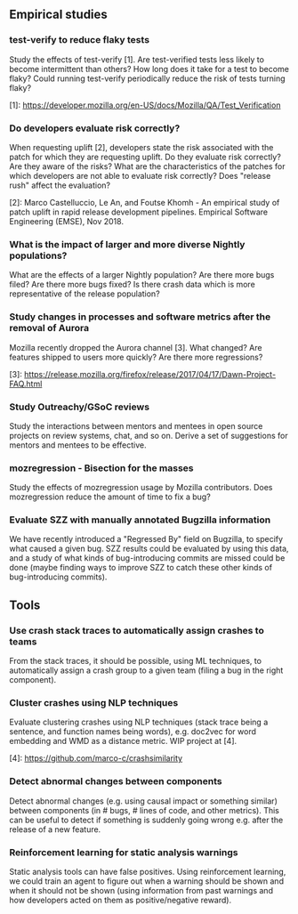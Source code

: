 ## Empirical studies

### test-verify to reduce flaky tests
Study the effects of test-verify \[1\]. Are test-verified tests less likely to become intermittent than others? How long does it take for a test to become flaky? Could running test-verify periodically reduce the risk of tests turning flaky?

\[1\]: <https://developer.mozilla.org/en-US/docs/Mozilla/QA/Test_Verification>

### Do developers evaluate risk correctly?
When requesting uplift \[2\], developers state the risk associated with the patch for which they are requesting uplift. Do they evaluate risk correctly? Are they aware of the risks? What are the characteristics of the patches for which developers are not able to evaluate risk correctly? Does "release rush" affect the evaluation?

\[2\]: Marco Castelluccio, Le An, and Foutse Khomh - An empirical study of patch uplift in rapid release development pipelines. Empirical Software Engineering (EMSE), Nov 2018.

### What is the impact of larger and more diverse Nightly populations?
What are the effects of a larger Nightly population? Are there more bugs filed? Are there more bugs fixed? Is there crash data which is more representative of the release population?

### Study changes in processes and software metrics after the removal of Aurora
Mozilla recently dropped the Aurora channel \[3\]. What changed? Are features shipped to users more quickly? Are there more regressions?

\[3\]: <https://release.mozilla.org/firefox/release/2017/04/17/Dawn-Project-FAQ.html>

### Study Outreachy/GSoC reviews
Study the interactions between mentors and mentees in open source projects on review systems, chat, and so on. Derive a set of suggestions for mentors and mentees to be effective.

### mozregression - Bisection for the masses
Study the effects of mozregression usage by Mozilla contributors. Does mozregression reduce the amount of time to fix a bug?

### Evaluate SZZ with manually annotated Bugzilla information
We have recently introduced a "Regressed By" field on Bugzilla, to specify what caused a given bug. SZZ results could be evaluated by using this data, and a study of what kinds of bug-introducing commits are missed could be done (maybe finding ways to improve SZZ to catch these other kinds of bug-introducing commits).


## Tools

### Use crash stack traces to automatically assign crashes to teams
From the stack traces, it should be possible, using ML techniques, to automatically assign a crash group to a given team (filing a bug in the right component).

### Cluster crashes using NLP techniques
Evaluate clustering crashes using NLP techniques (stack trace being a sentence, and function names being words), e.g. doc2vec for word embedding and WMD as a distance metric. WIP project at \[4\].

\[4\]: <https://github.com/marco-c/crashsimilarity>

### Detect abnormal changes between components
Detect abnormal changes (e.g. using causal impact or something similar) between components (in # bugs, # lines of code, and other metrics). This can be useful to detect if something is suddenly going wrong e.g. after the release of a new feature.

### Reinforcement learning for static analysis warnings
Static analysis tools can have false positives. Using reinforcement learning, we could train an agent to figure out when a warning should be shown and when it should not be shown (using information from past warnings and how developers acted on them as positive/negative reward).
